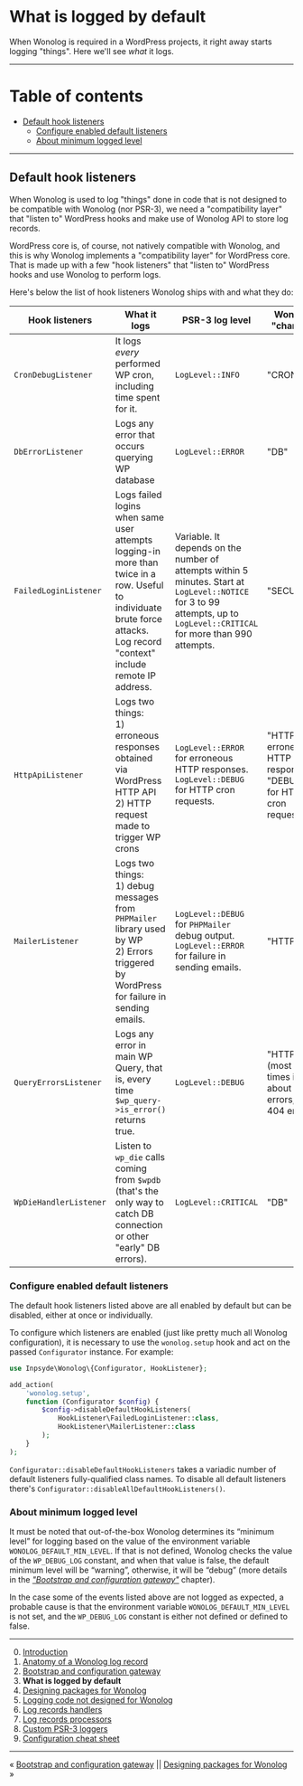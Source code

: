 # What is logged by default

When Wonolog is required in a WordPress projects, it right away starts logging "things". Here we'll see *what* it logs.


---

# Table of contents

- [Default hook listeners](#default-hook-listeners)
    - [Configure enabled default listeners](#configure-enabled-default-listeners)
    - [About minimum logged level](#about-minimum-logged-level)

---

## Default hook listeners

When Wonolog is used to log "things" done in code that is not designed to be compatible with Wonolog (nor PSR-3), we need a "compatibility layer" that "listen to" WordPress hooks and make use of Wonolog API to store log records.

WordPress core is, of course, not natively compatible with Wonolog, and this is why Wonolog implements a "compatibility layer" for WordPress core. That is made up with a few "hook listeners" that "listen to" WordPress hooks and use Wonolog to perform logs.

Here's below the list of hook listeners Wonolog ships with and what they do:

| Hook listeners      | What it logs                                                 | PSR-3 log level  | Wonolog "channel" |
| ------------------- | ------------------------------------------------------------ | ---------------- | ----------------- |
| `CronDebugListener` | It logs *every* performed WP cron, including time spent for it. | `LogLevel::INFO` | "CRON"            |
| `DbErrorListener`                    | Logs any error that occurs querying WP database | `LogLevel::ERROR` | "DB" |
| `FailedLoginListener` | Logs failed logins when same user attempts logging-in more than twice in a row. Useful to individuate brute force attacks. Log record "context" include remote IP address. | Variable. It depends on the number of attempts within 5 minutes. Start at `LogLevel::NOTICE` for 3 to 99 attempts, up to `LogLevel::CRITICAL` for more than 990 attempts. | "SECURITY" |
| `HttpApiListener` | Logs two things:<br />1) erroneous responses obtained via WordPress HTTP API<br />2) HTTP request made to trigger WP crons | `LogLevel::ERROR` for erroneous HTTP responses.<br />`LogLevel::DEBUG` for HTTP cron requests. | "HTTP" for erroneous HTTP responses.<br />"DEBUG" for HTTP cron requests. |
| `MailerListener` | Logs two things:<br />1) debug messages from `PHPMailer` library used by WP<br />2) Errors triggered by WordPress for failure in sending emails. | `LogLevel::DEBUG` for `PHPMailer` debug output.<br />`LogLevel::ERROR` for failure in sending emails. | "HTTP" |
| `QueryErrorsListener` | Logs any error in main WP Query, that is, every time `$wp_query->is_error()` returns true. | `LogLevel::DEBUG` | "HTTP" <br />(most of the times it's about HTTP errors, e. g. 404 errors) |
| `WpDieHandlerListener` | Listen to `wp_die` calls coming from `$wpdb` (that's the only way to catch DB connection or other "early" DB errors). | `LogLevel::CRITICAL` | "DB" |

### Configure enabled default listeners

The default hook listeners listed above are all enabled by default but can be disabled, either at once or individually.

To configure which listeners are enabled (just like pretty much all Wonolog configuration), it is necessary to use the `wonolog.setup` hook and act on the passed `Configurator` instance. For example:

```php
use Inpsyde\Wonolog\{Configurator, HookListener};

add_action(
    'wonolog.setup',
    function (Configurator $config) {
        $config->disableDefaultHookListeners(
            HookListener\FailedLoginListener::class,
            HookListener\MailerListener::class
        );
    }
);
```

`Configurator::disableDefaultHookListeners` takes a variadic number of default listeners fully-qualified class names. To disable all default listeners there's `Configurator::disableAllDefaultHookListeners()`.

### About minimum logged level

It must be noted that out-of-the-box Wonolog determines its “minimum level” for logging based on the value of the environment variable `WONOLOG_DEFAULT_MIN_LEVEL`. If that is not defined, Wonolog checks the value of the `WP_DEBUG_LOG` constant, and when that value is false, the default minimum level will be “warning”, otherwise, it will be “debug” (more details in the [*"Bootstrap and configuration gateway"*](./02-bootstrap-and-configuration-gateway.md) chapter).

In the case some of the events listed above are not logged as expected, a probable cause is that the environment variable `WONOLOG_DEFAULT_MIN_LEVEL` is not set, and the `WP_DEBUG_LOG` constant is either not defined or defined to false.

---

0. [Introduction](./00-introduction.md)
1. [Anatomy of a Wonolog log record](./01-anatomy-of-a-wonolog-log-record.md)
2. [Bootstrap and configuration gateway](./02-bootstrap-and-configuration-gateway.md)
3. **What is logged by default**
4. [Designing packages for Wonolog](./04-designing-packages-for-wonolog.md)
5. [Logging code not designed for Wonolog](./05-logging-code-not-designed-for-wonolog.md)
6. [Log records handlers](./06-log-records-handlers.md)
7. [Log records processors](./07-log-records-processors.md)
8. [Custom PSR-3 loggers](./08-custom-psr-3-loggers.md)
9. [Configuration cheat sheet](./09-configuration-cheat-sheet.md)

---

«  [Bootstrap and configuration gateway](./02-bootstrap-and-configuration-gateway.md) || [Designing packages for Wonolog](./04-designing-packages-for-wonolog.md) »
